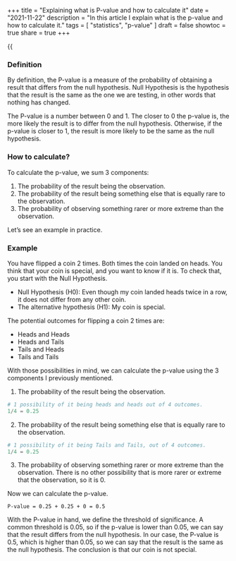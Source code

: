 +++
title = "Explaining what is P-value and how to calculate it"
date = "2021-11-22"
description = "In this article I explain what is the p-value and how to calculate it."
tags = [
    "statistics",
    "p-value"
]
draft = false
showtoc = true
share = true
+++


{{<audio src="https://s3.eu-west-1.amazonaws.com/jaswdr.dev-tts/posts/p-value.f8f2ba8f-ae13-435c-8366-6e1bdec69c1b.mp3">}}

### Definition

By definition, the P-value is a measure of the probability of obtaining a result that differs from the null hypothesis. Null Hypothesis is the hypothesis that the result is the same as the one we are testing, in other words that nothing has changed.

The P-value is a number between 0 and 1. The closer to 0 the p-value is, the more likely the result is to differ from the null hypothesis. Otherwise, if the p-value is closer to 1, the result is more likely to be the same as the null hypothesis.

### How to calculate?

To calculate the p-value, we sum 3 components:

1. The probability of the result being the observation.
2. The probability of the result being something else that is equally rare to the observation.
3. The probability of observing something rarer or more extreme than the observation.

Let’s see an example in practice.

### Example
You have flipped a coin 2 times. Both times the coin landed on heads. You think that your coin is special, and you want to know if it is. To check that, you start with the Null Hypothesis.

- Null Hypothesis (H0): Even though my coin landed heads twice in a row, it does not differ from any other coin.
- The alternative hypothesis (H1): My coin is special.

The potential outcomes for flipping a coin 2 times are:

- Heads and Heads
- Heads and Tails
- Tails and Heads
- Tails and Tails

With those possibilities in mind, we can calculate the p-value using the 3 components I previously mentioned.

1. The probability of the result being the observation.

```python
# 1 possibility of it being heads and heads out of 4 outcomes.
1/4 = 0.25
```

2. The probability of the result being something else that is equally rare to the observation.

```python
# 1 possibility of it being Tails and Tails, out of 4 outcomes.
1/4 = 0.25
```

3. The probability of observing something rarer or more extreme than the observation.
There is no other possibility that is more rarer or extreme that the observation, so it is 0.

Now we can calculate the p-value.

```
P-value = 0.25 + 0.25 + 0 = 0.5
```

With the P-value in hand, we define the threshold of significance. A common threshold is 0.05, so if the p-value is lower than 0.05, we can say that the result differs from the null hypothesis. In our case, the P-value is 0.5, which is higher than 0.05, so we can say that the result is the same as the null hypothesis.
The conclusion is that our coin is not special.
